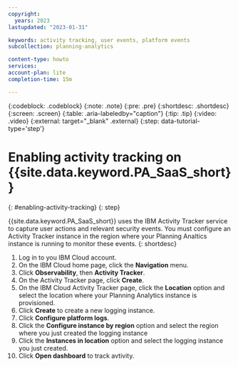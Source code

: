 ```yaml
---
copyright:
  years: 2023
lastupdated: "2023-01-31"

keywords: activity tracking, user events, platform events
subcollection: planning-analytics

content-type: howto
services:
account-plan: lite
completion-time: 15m

---
```


{:codeblock: .codeblock}
{:note: .note}
{:pre: .pre}
{:shortdesc: .shortdesc}
{:screen: .screen}
{:table: .aria-labeledby="caption"}
{:tip: .tip}
{:video: .video}
{:external: target="_blank" .external}
{:step: data-tutorial-type='step'}

# Enabling activity tracking on {{site.data.keyword.PA_SaaS_short}}
{: #enabling-activity-tracking}
{: step}

{{site.data.keyword.PA_SaaS_short}} uses the IBM Activity Tracker service to capture user actions and relevant security events. You must configure an Activity Tracker instance in the region where your Planning Analtics instance is running to monitor these events.
{: shortdesc}

1. Log in to you IBM Cloud account.
1. On the IBM Cloud home page, click the **Navigation** menu.
1. Click **Observability**, then **Activity Tracker**.
1. On the Activity Tracker page, click **Create**.
1. On the IBM Cloud Activity Tracker page, click the **Location** option and select the location where your Planning Analytics instance is provisioned.
1. Click **Create** to create a new logging instance.
1. Click **Configure platform logs**.
1. Click the **Configure instance by region** option and select the region where you just created the logging instance
1. Click the **Instances in location** option and select the logging instance you just created.
1. Click **Open dashboard** to track avtivity.
